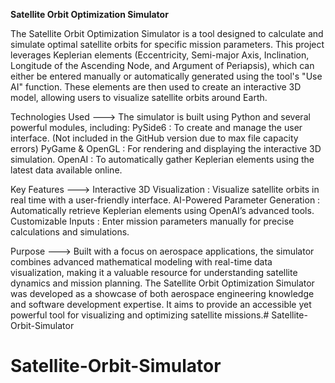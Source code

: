 **Satellite Orbit Optimization Simulator**

The Satellite Orbit Optimization Simulator is a tool designed to calculate and simulate optimal satellite orbits for specific mission parameters. This project leverages Keplerian elements (Eccentricity, Semi-major Axis, Inclination, Longitude of the Ascending Node, and Argument of Periapsis), which can either be entered manually or automatically generated using the tool's "Use AI" function. These elements are then used to create an interactive 3D model, allowing users to visualize satellite orbits around Earth.

Technologies Used --->
The simulator is built using Python and several powerful modules, including:
   PySide6         : To create and manage the user interface. (Not included in the GitHub version due to max file capacity errors)
   PyGame & OpenGL : For rendering and displaying the interactive 3D simulation.
   OpenAI          : To automatically gather Keplerian elements using the latest data available online.

Key Features --->
   Interactive 3D Visualization    : Visualize satellite orbits in real time with a user-friendly interface.
   AI-Powered Parameter Generation : Automatically retrieve Keplerian elements using OpenAI’s advanced tools.
   Customizable Inputs             : Enter mission parameters manually for precise calculations and simulations.

Purpose --->
Built with a focus on aerospace applications, the simulator combines advanced mathematical modeling with real-time data visualization, making it a valuable resource for understanding satellite dynamics and mission planning. The Satellite Orbit Optimization Simulator was developed as a showcase of both aerospace engineering knowledge and software development expertise. It aims to provide an accessible yet powerful tool for visualizing and optimizing satellite missions.# Satellite-Orbit-Simulator
# Satellite-Orbit-Simulator
